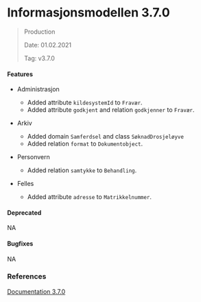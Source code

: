 # Informasjonsmodellen 3.7.0

> Production
>
> Date: 01.02.2021
>
> Tag: v3.7.0

#### Features
* Administrasjon

    * Added attribute `kildesystemId` to `Fravær`.
    * Added attribute `godkjent` and relation `godkjenner` to `Fravær`.

* Arkiv
    * Added domain `Samferdsel` and class `SøknadDrosjeløyve`
    * Added relation `format` to `Dokumentobject`.
    
* Personvern
    * Added relation `samtykke` to `Behandling`.
    
* Felles
    * Added attribute `adresse` to `Matrikkelnummer`.

#### Deprecated

NA

#### Bugfixes

NA

### References

[Documentation 3.7.0](https://informasjonsmodell.felleskomponent.no/?v=v3.7.0)

